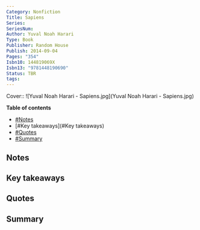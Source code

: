 ```yaml
---
Category: Nonfiction
Title: Sapiens
Series: 
SeriesNum: 
Author: Yuval Noah Harari
Type: Book
Publisher: Random House
Publish: 2014-09-04
Pages: "354"
Isbn10: 144819069X
Isbn13: "9781448190690"
Status: TBR
tags: 
---
```


Cover:: ![Yuval Noah Harari - Sapiens.jpg](Yuval Noah Harari - Sapiens.jpg)


**Table of contents**

- [#Notes](#Notes)
- [#Key takeaways](#Key takeaways)
- [#Quotes](#Quotes)
- [#Summary](#Summary)

  

## Notes

## Key takeaways

## Quotes

## Summary






